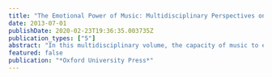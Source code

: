 ```yaml
---
title: "The Emotional Power of Music: Multidisciplinary Perspectives on Musical Arousal, Expression, and Social Control"
date: 2013-07-01
publishDate: 2020-02-23T19:36:35.003735Z
publication_types: ["5"]
abstract: "In this multidisciplinary volume, the capacity of music to express and arouse emotions is explored by musicians and composers, philosophers, musicologists, historians, sociologists, psychologists and neuroscientists. Contributors present new insights and approaches into issues such as; How can an abstract sequence of sounds be so intensely expressive of emotional states? How does music elicit or arouse our emotions? What happens at the physiological and neural level when we listen to music? How do composers and performers practically manage the expressive powers of music? How have societies sought to harness the powers of music for social or therapeutic purposes? The volume presents both theoretical perspectives and in-depth explorations of particular musical works, as well as first-hand reports from music performers and composers. This volume is suited for both academic professionals interested in the latest developments in the field, and students wishing to get an introduction to these fascinating questions."
featured: false
publication: "*Oxford University Press*"
---
```



